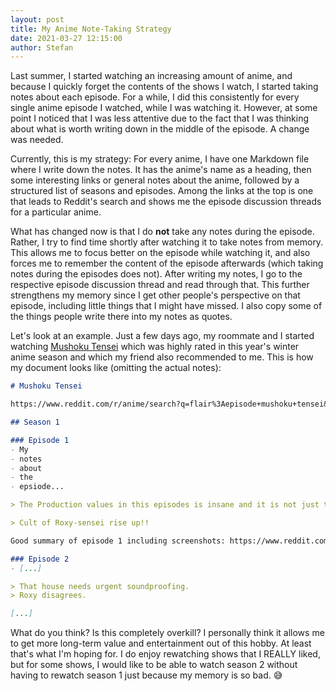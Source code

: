 ```yaml
---
layout: post
title: My Anime Note-Taking Strategy
date: 2021-03-27 12:15:00
author: Stefan
---
```


Last summer, I started watching an increasing amount of anime, and because I quickly forget the contents of the shows I watch, I started taking notes about each episode. For a while, I did this consistently for every single anime episode I watched, while I was watching it. However, at some point I noticed that I was less attentive due to the fact that I was thinking about what is worth writing down in the middle of the episode. A change was needed.

Currently, this is my strategy: For every anime, I have one Markdown file where I write down the notes. It has the anime's name as a heading, then some interesting links or general notes about the anime, followed by a structured list of seasons and episodes. Among the links at the top is one that leads to Reddit's search and shows me the episode discussion threads for a particular anime.

What has changed now is that I do **not** take any notes during the episode. Rather, I try to find time shortly after watching it to take notes from memory. This allows me to focus better on the episode while watching it, and also forces me to remember the content of the episode afterwards (which taking notes during the episodes does not). After writing my notes, I go to the respective episode discussion thread and read through that. This further strengthens my memory since I get other people's perspective on that episode, including little things that I might have missed. I also copy some of the things people write there into my notes as quotes.

Let's look at an example. Just a few days ago, my roommate and I started watching [Mushoku Tensei](https://anilist.co/anime/108465/Mushoku-Tensei-Isekai-Ittara-Honki-Dasu/) which was highly rated in this year's winter anime season and which my friend also recommended to me. This is how my document looks like (omitting the actual notes):


```md
# Mushoku Tensei

https://www.reddit.com/r/anime/search?q=flair%3Aepisode+mushoku+tensei&restrict_sr=on&sort=new&t=all

## Season 1

### Episode 1
- My
- notes
- about
- the
- epsiode...

> The Production values in this episodes is insane and it is not just the animation that is strong, character design, background, compositing...etc, are all great

> Cult of Roxy-sensei rise up!!

Good summary of episode 1 including screenshots: https://www.reddit.com/r/anime/comments/kuj1bm/mushoku_tensei_isekai_ittara_honki_dasu_episode_1/gis4z3u

### Episode 2
- [...]

> That house needs urgent soundproofing.
> Roxy disagrees.

[...]
```

What do you think? Is this completely overkill? I personally think it allows me to get more long-term value and entertainment out of this hobby. At least that's what I'm hoping for. I do enjoy rewatching shows that I REALLY liked, but for some shows, I would like to be able to watch season 2 without having to rewatch season 1 just because my memory is so bad. 😅
